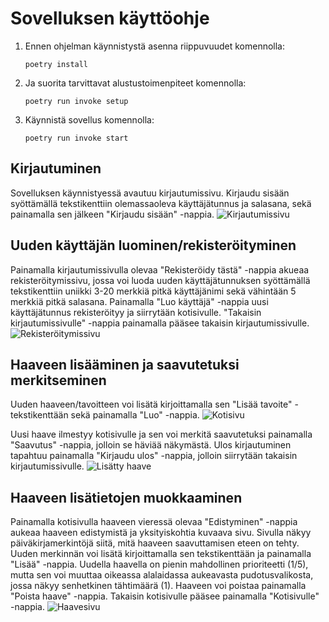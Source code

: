 # Sovelluksen käyttöohje

1. Ennen ohjelman käynnistystä asenna riippuvuudet komennolla:
   ```
   poetry install
   ```
2. Ja suorita tarvittavat alustustoimenpiteet komennolla:
   ```
   poetry run invoke setup
   ```
3. Käynnistä sovellus komennolla:
   ```
   poetry run invoke start
   ```

## Kirjautuminen
Sovelluksen käynnistyessä avautuu kirjautumissivu. Kirjaudu sisään syöttämällä tekstikenttiin olemassaoleva käyttäjätunnus ja salasana, sekä painamalla sen jälkeen "Kirjaudu sisään" -nappia.
![Kirjautumissivu](https://github.com/user-attachments/assets/a10f0988-d2a9-4cbb-bb56-b1ea806871ed)

## Uuden käyttäjän luominen/rekisteröityminen
Painamalla kirjautumissivulla olevaa "Rekisteröidy tästä" -nappia akueaa rekisteröitymissivu, jossa voi luoda uuden käyttäjätunnuksen syöttämällä tekstikenttiin uniikki 3-20 merkkiä pitkä käyttäjänimi sekä vähintään 5 merkkiä pitkä salasana.
Painamalla "Luo käyttäjä" -nappia uusi käyttäjätunnus rekisteröityy ja siirrytään kotisivulle. "Takaisin kirjautumissivulle" -nappia painamalla pääsee takaisin kirjautumissivulle.
![Rekisteröitymissivu](https://github.com/user-attachments/assets/13995764-4c8f-4b9d-976c-4fc6003bfa7a)

## Haaveen lisääminen ja saavutetuksi merkitseminen
Uuden haaveen/tavoitteen voi lisätä kirjoittamalla sen "Lisää tavoite" -tekstikenttään sekä painamalla "Luo" -nappia. 
![Kotisivu](https://github.com/user-attachments/assets/fe8a2326-f032-41e0-b80c-869dcfc43da0)

Uusi haave ilmestyy kotisivulle ja sen voi merkitä saavutetuksi painamalla "Saavutus" -nappia, jolloin se häviää näkymästä.
Ulos kirjautuminen tapahtuu painamalla "Kirjaudu ulos" -nappia, jolloin siirrytään takaisin kirjautumissivulle.
![Lisätty haave](https://github.com/user-attachments/assets/6b77879c-43cd-4dbc-a99a-c5773cce2bee)

## Haaveen lisätietojen muokkaaminen
Painamalla kotisivulla haaveen vieressä olevaa "Edistyminen" -nappia aukeaa haaveen edistymistä ja yksityiskohtia kuvaava sivu. Sivulla näkyy päiväkirjamerkintöjä siitä, mitä haaveen saavuttamisen eteen on tehty. 
Uuden merkinnän voi lisätä kirjoittamalla sen tekstikenttään ja painamalla "Lisää" -nappia. Uudella haavella on pienin mahdollinen prioriteetti (1/5), mutta sen voi muuttaa oikeassa alalaidassa aukeavasta pudotusvalikosta, jossa näkyy senhetkinen tähtimäärä (1).
Haaveen voi poistaa painamalla "Poista haave" -nappia. Takaisin kotisivulle pääsee painamalla "Kotisivulle" -nappia.
![Haavesivu](https://github.com/user-attachments/assets/69f34ccc-2184-4bca-b422-03912017ab70)




